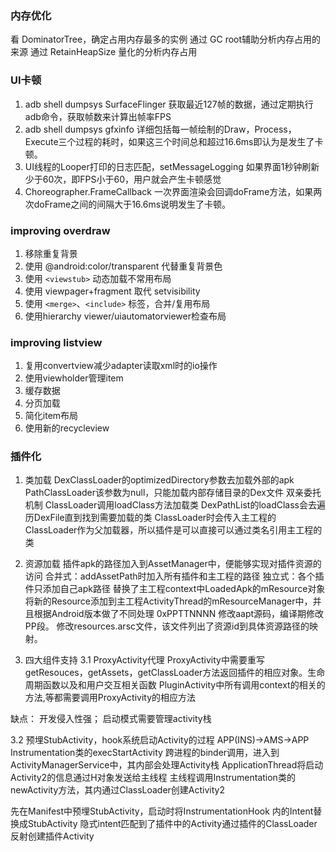 ### 内存优化
看 DominatorTree，确定占用内存最多的实例
通过 GC root辅助分析内存占用的来源
通过 RetainHeapSize 量化的分析内存占用

### UI卡顿
1. adb shell dumpsys SurfaceFlinger
获取最近127帧的数据，通过定期执行adb命令，获取帧数来计算出帧率FPS
2. adb shell dumpsys gfxinfo
详细包括每一帧绘制的Draw，Process，Execute三个过程的耗时，如果这三个时间总和超过16.6ms即认为是发生了卡顿。
3. UI线程的Looper打印的日志匹配，setMessageLogging
如果界面1秒钟刷新少于60次，即FPS小于60，用户就会产生卡顿感觉
4. Choreographer.FrameCallback
一次界面渲染会回调doFrame方法，如果两次doFrame之间的间隔大于16.6ms说明发生了卡顿。

### improving overdraw

1. 移除重复背景
2. 使用 @android:color/transparent 代替重复背景色
3. 使用 `<viewstub>` 动态加载不常用布局
4. 使用 viewpager+fragment 取代 setvisibility
5. 使用 `<merge>`、`<include>` 标签，合并/复用布局
6. 使用hierarchy viewer/uiautomatorviewer检查布局

### improving listview

1. 复用convertview减少adapter读取xml时的io操作
2. 使用viewholder管理item
3. 缓存数据
4. 分页加载
5. 简化item布局
6. 使用新的recycleview

### 插件化
1. 类加载
DexClassLoader的optimizedDirectory参数去加载外部的apk
PathClassLoader该参数为null，只能加载内部存储目录的Dex文件
双亲委托机制
ClassLoader调用loadClass方法加载类
DexPathList的loadClass会去遍历DexFile直到找到需要加载的类
ClassLoader时会传入主工程的ClassLoader作为父加载器，所以插件是可以直接可以通过类名引用主工程的类

2. 资源加载
插件apk的路径加入到AssetManager中，便能够实现对插件资源的访问
合并式：addAssetPath时加入所有插件和主工程的路径
独立式：各个插件只添加自己apk路径
替换了主工程context中LoadedApk的mResource对象
将新的Resource添加到主工程ActivityThread的mResourceManager中，并且根据Android版本做了不同处理
0xPPTTNNNN
修改aapt源码，编译期修改PP段。
修改resources.arsc文件，该文件列出了资源id到具体资源路径的映射。

3. 四大组件支持
3.1 ProxyActivity代理
ProxyActivity中需要重写getResouces，getAssets，getClassLoader方法返回插件的相应对象。生命周期函数以及和用户交互相关函数
PluginActivity中所有调用context的相关的方法,等都需要调用ProxyActivity的相应方法

缺点：
开发侵入性强；
启动模式需要管理activity栈

3.2 预埋StubActivity，hook系统启动Activity的过程
APP(INS)->AMS->APP
Instrumentation类的execStartActivity
跨进程的binder调用，进入到ActivityManagerService中，其内部会处理Activity栈
ApplicationThread将启动Activity2的信息通过H对象发送给主线程
主线程调用Instrumentation类的newActivity方法，其内通过ClassLoader创建Activity2

先在Manifest中预埋StubActivity，启动时将InstrumentationHook 内的Intent替换成StubActivity
隐式intent匹配到了插件中的Activity通过插件的ClassLoader反射创建插件Activity